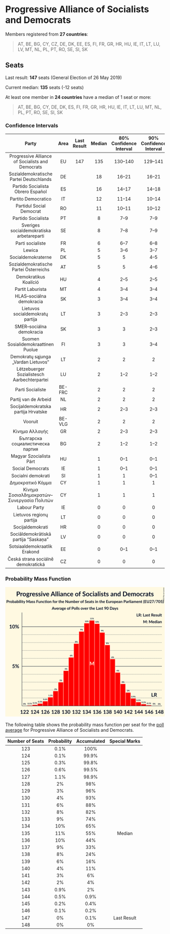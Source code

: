 # Progressive Alliance of Socialists and Democrats

Members registered from **27 countries**:

> AT, BE, BG, CY, CZ, DE, DK, EE, ES, FI, FR, GR, HR, HU, IE, IT, LT, LU, LV, MT, NL, PL, PT, RO, SE, SI, SK

## Seats

Last result: **147** seats (General Election of 26 May 2019)

Current median: **135** seats (-12 seats)

At least one member in **24 countries** have a median of 1 seat or more:

> AT, BE, BG, CY, DE, DK, ES, FI, FR, GR, HR, HU, IE, IT, LT, LU, MT, NL, PL, PT, RO, SE, SI, SK

### Confidence Intervals

| Party | Area | Last Result | Median | 80% Confidence Interval | 90% Confidence Interval | 95% Confidence Interval | 99% Confidence Interval |
|:-----:|:----:|:-----------:|:------:|:-----------------------:|:-----------------------:|:-----------------------:|:-----------------------:|
| Progressive Alliance of Socialists and Democrats | EU | 147 | 135 | 130–140 | 129–141 | 128–142 | 125–144 |
| Sozialdemokratische Partei Deutschlands | DE | | 18 | 16–21 | 16–21 | 16–21 | 15–22 |
| Partido Socialista Obrero Español | ES | | 16 | 14–17 | 14–18 | 14–18 | 12–19 |
| Partito Democratico | IT | | 12 | 11–14 | 10–14 | 10–15 | 9–15 |
| Partidul Social Democrat | RO | | 11 | 10–11 | 10–12 | 10–12 | 9–12 |
| Partido Socialista | PT | | 8 | 7–9 | 7–9 | 7–10 | 6–10 |
| Sveriges socialdemokratiska arbetareparti | SE | | 8 | 7–8 | 7–9 | 7–9 | 7–9 |
| Parti socialiste | FR | | 6 | 6–7 | 6–8 | 5–8 | 5–8 |
| Lewica | PL | | 5 | 3–6 | 3–7 | 2–7 | 0–8 |
| Socialdemokraterne | DK | | 5 | 5 | 4–5 | 4–6 | 4–6 |
| Sozialdemokratische Partei Österreichs | AT | | 5 | 5 | 4–6 | 4–6 | 4–6 |
| Demokratikus Koalíció | HU | | 4 | 2–5 | 2–5 | 2–5 | 2–5 |
| Partit Laburista | MT | | 4 | 3–4 | 3–4 | 3–4 | 3–4 |
| HLAS–sociálna demokracia | SK | | 3 | 3–4 | 3–4 | 3–4 | 3–4 |
| Lietuvos socialdemokratų partija | LT | | 3 | 2–3 | 2–3 | 2–4 | 2–4 |
| SMER–sociálna demokracia | SK | | 3 | 3 | 2–3 | 2–3 | 2–4 |
| Suomen Sosialidemokraattinen Puolue | FI | | 3 | 3 | 3–4 | 3–4 | 3–4 |
| Demokratų sąjunga „Vardan Lietuvos“ | LT | | 2 | 2 | 2 | 2 | 1–2 |
| Lëtzebuerger Sozialistesch Aarbechterpartei | LU | | 2 | 1–2 | 1–2 | 1–2 | 1–2 |
| Parti Socialiste | BE-FRC | | 2 | 2 | 2 | 2–3 | 2–3 |
| Partij van de Arbeid | NL | | 2 | 2 | 2 | 2 | 2 |
| Socijaldemokratska partija Hrvatske | HR | | 2 | 2–3 | 2–3 | 2–3 | 2–3 |
| Vooruit | BE-VLG | | 2 | 2 | 2 | 2 | 1–2 |
| Κίνημα Αλλαγής | GR | | 2 | 2–3 | 2–3 | 2–3 | 2–3 |
| Българска социалистическа партия | BG | | 2 | 1–2 | 1–2 | 1–2 | 1–2 |
| Magyar Szocialista Párt | HU | | 1 | 0–1 | 0–1 | 0–1 | 0–1 |
| Social Democrats | IE | | 1 | 0–1 | 0–1 | 0–1 | 0–1 |
| Socialni demokrati | SI | | 1 | 1 | 0–1 | 0–1 | 0–1 |
| Δημοκρατικό Κόμμα | CY | | 1 | 1 | 1 | 1 | 1 |
| Κίνημα Σοσιαλδημοκρατών–Συνεργασία Πολιτών | CY | | 1 | 1 | 1 | 1 | 1 |
| Labour Party | IE | | 0 | 0 | 0 | 0 | 0 |
| Lietuvos regionų partija | LT | | 0 | 0 | 0 | 0 | 0 |
| Socijaldemokrati | HR | | 0 | 0 | 0 | 0 | 0 |
| Sociāldemokrātiskā partija “Saskaņa” | LV | | 0 | 0 | 0 | 0 | 0–1 |
| Sotsiaaldemokraatlik Erakond | EE | | 0 | 0–1 | 0–1 | 0–1 | 0–1 |
| Česká strana sociálně demokratická | CZ | | 0 | 0 | 0 | 0 | 0–1 |

### Probability Mass Function

![Graph with seats probability mass function not yet produced](average-2023-01-31-seats-pmf-progressiveallianceofsocialistsanddemocrats.png "Seats Probability Mass Function")

The following table shows the probability mass function per seat for the [poll average](average-2023-01-31.html) for Progressive Alliance of Socialists and Democrats.

| Number of Seats | Probability | Accumulated | Special Marks |
|:---------------:|:-----------:|:-----------:|:-------------:|
| 123 | 0.1% | 100% |  |
| 124 | 0.1% | 99.9% |  |
| 125 | 0.3% | 99.8% |  |
| 126 | 0.6% | 99.5% |  |
| 127 | 1.1% | 98.9% |  |
| 128 | 2% | 98% |  |
| 129 | 3% | 96% |  |
| 130 | 4% | 93% |  |
| 131 | 6% | 88% |  |
| 132 | 8% | 82% |  |
| 133 | 9% | 74% |  |
| 134 | 10% | 65% |  |
| 135 | 11% | 55% | Median |
| 136 | 10% | 44% |  |
| 137 | 9% | 33% |  |
| 138 | 8% | 24% |  |
| 139 | 6% | 16% |  |
| 140 | 4% | 11% |  |
| 141 | 3% | 6% |  |
| 142 | 2% | 4% |  |
| 143 | 0.9% | 2% |  |
| 144 | 0.5% | 0.9% |  |
| 145 | 0.2% | 0.4% |  |
| 146 | 0.1% | 0.2% |  |
| 147 | 0% | 0.1% | Last Result |
| 148 | 0% | 0% |  |


